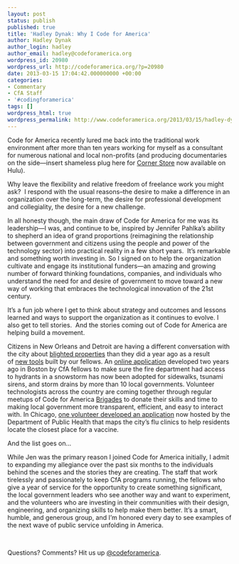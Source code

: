 ```yaml
---
layout: post
status: publish
published: true
title: 'Hadley Dynak: Why I Code for America'
author: Hadley Dynak
author_login: hadley
author_email: hadley@codeforamerica.org
wordpress_id: 20980
wordpress_url: http://codeforamerica.org/?p=20980
date: 2013-03-15 17:04:42.000000000 +00:00
categories:
- Commentary
- CfA Staff
- '#codingforamerica'
tags: []
wordpress_html: true
wordpress_permalink: http://www.codeforamerica.org/2013/03/15/hadley-dynak-why-i-code-for-america/
---
```


<p>Code for America recently lured me back into the traditional work environment after more than ten years working for myself as a consultant for numerous national and local non-profits (and producing documentaries on the side—insert shameless plug here for <a href="http://cornerstoredocumentary.com/seethefilm.html">Corner Store</a> now available on Hulu).</p>
<p>Why leave the flexibility and relative freedom of freelance work you might ask?  I respond with the usual reasons–the desire to make a difference in an organization over the long-term, the desire for professional development and collegiality, the desire for a new challenge.</p>
<p>In all honesty though, the main draw of Code for America for me was its leadership—I was, and continue to be, inspired by Jennifer Pahlka’s ability to shepherd an idea of grand proportions (reimagining the relationship between government and citizens using the people and power of the technology sector) into practical reality in a few short years.  It’s remarkable and something worth investing in. So I signed on to help the organization cultivate and engage its institutional funders—an amazing and growing number of forward thinking foundations, companies, and individuals who understand the need for and desire of government to move toward a new way of working that embraces the technological innovation of the 21st century.</p>
<p>It’s a fun job where I get to think about strategy and outcomes and lessons learned and ways to support the organization as it continues to evolve. I also get to tell stories.  And the stories coming out of Code for America are helping build a movement.</p>
<p>Citizens in New Orleans and Detroit are having a different conversation with the city about <a href="http://blightstatus.com" target="_blank">blighted properties</a> than they did a year ago as a result of <a href="http://localdata.com" target="_blank">new tools</a> built by our fellows. An <a href="http://adoptahydrant.org/" target="_blank">online application</a> developed two years ago in Boston by CfA fellows to make sure the fire department had access to hydrants in a snowstorm has now been adopted for sidewalks, tsunami sirens, and storm drains by more than 10 local governments. Volunteer technologists across the country are coming together through regular meetups of Code for America <a href="http://brigade.codeforamerica.org" target="_blank">Brigades</a> to donate their skills and time to making local government more transparent, efficient, and easy to interact with. In Chicago, <a href="http://codeforamerica.org/2012/11/06/city-of-chicago-adopts-flu-shot-app-built-by-civic-hackers/" target="_blank">one volunteer developed an application</a> now hosted by the Department of Public Health that maps the city’s flu clinics to help residents locate the closest place for a vaccine.</p>
<p>And the list goes on…</p>
<p>While Jen was the primary reason I joined Code for America initially, I admit to expanding my allegiance over the past six months to the individuals behind the scenes and the stories they are creating. The staff that work tirelessly and passionately to keep CfA programs running, the fellows who give a year of service for the opportunity to create something significant, the local government leaders who see another way and want to experiment, and the volunteers who are investing in their communities with their design, engineering, and organizing skills to help make them better. It’s a smart, humble, and generous group, and I’m honored every day to see examples of the next wave of public service unfolding in America.</p>
<p> </p>
<p>Questions? Comments? Hit us up <a href="http://twitter.com/codeforamerica" target="_blank">@codeforamerica</a>.</p>
